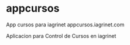 # appcursos

App cursos para iagrinet
appcursos.iagrinet.com

Aplicacion para Control de Cursos en iagrinet
